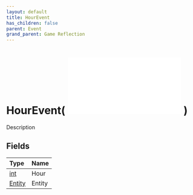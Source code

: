 ```yaml
---
layout: default
title: HourEvent
has_children: false
parent: Event
grand_parent: Game Reflection
---
```

# HourEvent( ![ EntityEventBase ](/game-reflection/events/entity_event_base.md) )
Description 

## Fields
| Type | Name |
|:-------------|:--------------|
| [int](/game-reflection/enums/int.md) | Hour |
| [Entity](/game-reflection/classes/entity.md) | Entity |
